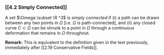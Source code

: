### [[4.2 Simply Connected]]

A set $\Omega \subset \R ^3$ is _simply connected_ if (i) a path can be drawn between any two points in $\Omega$ [i.e. $\Omega$ is path-connected], and (ii) any closed curve $C\subset \Omega$ can be shrunk to a point in $\Omega$ through a continuous deformation that remains in $\Omega$ throughout.

**Remark:** This is equivalent to the definition given in the text previously, immediately after [[2.19 Conservative Fields]].
